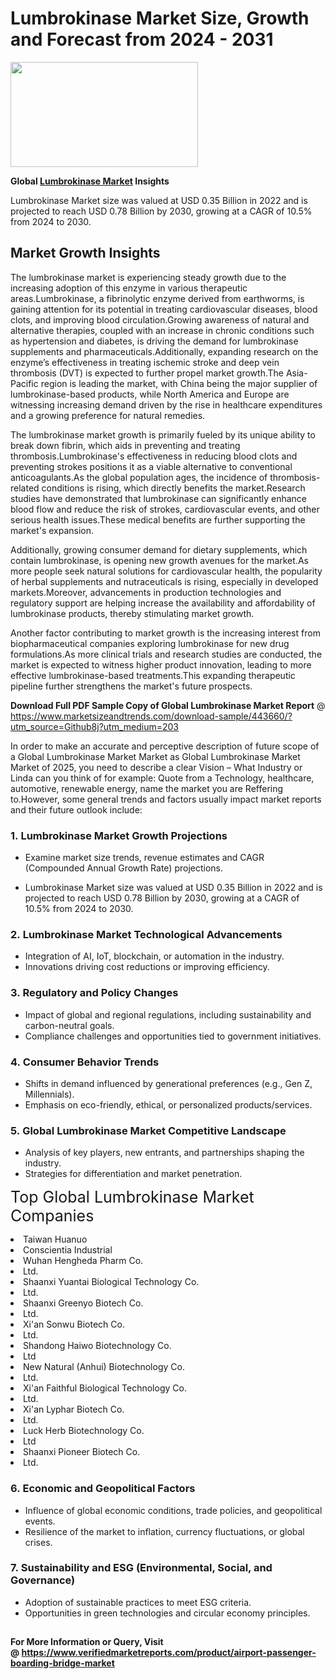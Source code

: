 <H1>Lumbrokinase Market Size, Growth and Forecast from 2024 - 2031</H1><img class="aligncenter size-medium wp-image-584254" src="https://thirdeyenews.in/wp-content/uploads/2024/09/Global-Market-Research-300x168.jpeg" alt="" width="300" height="168" /><p><strong>Global&nbsp;<a href="https://www.marketsizeandtrends.com/download-sample/443660/?utm_source=Github8j?utm_medium=203">Lumbrokinase Market</a> Insights</strong></p><p>Lumbrokinase Market size was valued at USD 0.35 Billion in 2022 and is projected to reach USD 0.78 Billion by 2030, growing at a CAGR of 10.5% from 2024 to 2030.</p><p><h2>Market Growth Insights</h2> <p>The lumbrokinase market is experiencing steady growth due to the increasing adoption of this enzyme in various therapeutic areas.Lumbrokinase, a fibrinolytic enzyme derived from earthworms, is gaining attention for its potential in treating cardiovascular diseases, blood clots, and improving blood circulation.Growing awareness of natural and alternative therapies, coupled with an increase in chronic conditions such as hypertension and diabetes, is driving the demand for lumbrokinase supplements and pharmaceuticals.Additionally, expanding research on the enzyme’s effectiveness in treating ischemic stroke and deep vein thrombosis (DVT) is expected to further propel market growth.The Asia-Pacific region is leading the market, with China being the major supplier of lumbrokinase-based products, while North America and Europe are witnessing increasing demand driven by the rise in healthcare expenditures and a growing preference for natural remedies.</p> <p>The lumbrokinase market growth is primarily fueled by its unique ability to break down fibrin, which aids in preventing and treating thrombosis.Lumbrokinase's effectiveness in reducing blood clots and preventing strokes positions it as a viable alternative to conventional anticoagulants.As the global population ages, the incidence of thrombosis-related conditions is rising, which directly benefits the market.Research studies have demonstrated that lumbrokinase can significantly enhance blood flow and reduce the risk of strokes, cardiovascular events, and other serious health issues.These medical benefits are further supporting the market's expansion.</p> <p>Additionally, growing consumer demand for dietary supplements, which contain lumbrokinase, is opening new growth avenues for the market.As more people seek natural solutions for cardiovascular health, the popularity of herbal supplements and nutraceuticals is rising, especially in developed markets.Moreover, advancements in production technologies and regulatory support are helping increase the availability and affordability of lumbrokinase products, thereby stimulating market growth.</p> <p>Another factor contributing to market growth is the increasing interest from biopharmaceutical companies exploring lumbrokinase for new drug formulations.As more clinical trials and research studies are conducted, the market is expected to witness higher product innovation, leading to more effective lumbrokinase-based treatments.This expanding therapeutic pipeline further strengthens the market's future prospects.</p> <p><span class=""><strong>Download Full PDF Sample Copy of Global Lumbrokinase Market Report</strong> @ <a href="https://www.marketsizeandtrends.com/download-sample/443660/?utm_source=Github8j?utm_medium=203" target="_blank">https://www.marketsizeandtrends.com/download-sample/443660/?utm_source=Github8j?utm_medium=203</a></span></p><p>In order to make an accurate and perceptive description of future scope of a Global&nbsp;Lumbrokinase Market Market as Global&nbsp;Lumbrokinase Market Market of 2025, you need to describe a clear Vision &ndash; What Industry or Linda can you think of for example: Quote from a Technology, healthcare, automotive, renewable energy, name the market you are Reffering to.However, some general trends and factors usually impact market reports and their future outlook include:</p><h3>1.&nbsp;<strong>Lumbrokinase Market Growth Projections</strong></h3><ul><li>Examine market size trends, revenue estimates and CAGR (Compounded Annual Growth Rate) projections.</li><li><p>Lumbrokinase Market size was valued at USD 0.35 Billion in 2022 and is projected to reach USD 0.78 Billion by 2030, growing at a CAGR of 10.5% from 2024 to 2030.</p></li></ul><h3>2.&nbsp;<strong>Lumbrokinase Market Technological Advancements</strong></h3><ul><li>Integration of AI, IoT, blockchain, or automation in the industry.</li><li>Innovations driving cost reductions or improving efficiency.</li></ul><h3>3.&nbsp;<strong>Regulatory and Policy Changes</strong></h3><ul><li>Impact of global and regional regulations, including sustainability and carbon-neutral goals.</li><li>Compliance challenges and opportunities tied to government initiatives.</li></ul><h3>4.&nbsp;<strong>Consumer Behavior Trends</strong></h3><ul><li>Shifts in demand influenced by generational preferences (e.g., Gen Z, Millennials).</li><li>Emphasis on eco-friendly, ethical, or personalized products/services.</li></ul><h3>5.&nbsp;<strong>Global Lumbrokinase Market Competitive Landscape</strong></h3><ul><li>Analysis of key players, new entrants, and partnerships shaping the industry.</li><li>Strategies for differentiation and market penetration.</li></ul><p data-pm-slice="1 1 []"><span style="color: inherit; font-family: inherit; font-size: 25px;">Top Global Lumbrokinase Market Companies</span></p><div class="" data-test-id=""><p><li>Taiwan Huanuo</li><li> Conscientia Industrial</li><li> Wuhan Hengheda Pharm Co.</li><li> Ltd.</li><li> Shaanxi Yuantai Biological Technology Co.</li><li> Ltd.</li><li> Shaanxi Greenyo Biotech Co.</li><li> Ltd.</li><li> Xi'an Sonwu Biotech Co.</li><li> Ltd.</li><li> Shandong Haiwo Biotechnology Co.</li><li> Ltd</li><li> New Natural (Anhui) Biotechnology Co.</li><li> Ltd.</li><li> Xi'an Faithful Biological Technology Co.</li><li>Ltd.</li><li> Xi'an Lyphar Biotech Co.</li><li> Ltd.</li><li> Luck Herb Biotechnology Co.</li><li> Ltd</li><li> Shaanxi Pioneer Biotech Co.</li><li> Ltd.</li></p></div><h3>6.&nbsp;<strong>Economic and Geopolitical Factors</strong></h3><ul><li>Influence of global economic conditions, trade policies, and geopolitical events.</li><li>Resilience of the market to inflation, currency fluctuations, or global crises.</li></ul><h3>7.&nbsp;<strong>Sustainability and ESG (Environmental, Social, and Governance)</strong></h3><ul><li>Adoption of sustainable practices to meet ESG criteria.</li><li>Opportunities in green technologies and circular economy principles.</li></ul><h2><strong style="font-size: 14px;">For More Information or Query, Visit @&nbsp;</strong><a style="background-color: #ffffff; font-size: 14px;" href="https://www.marketsizeandtrends.com/report/lumbrokinase-market/" target="_blank">https://www.verifiedmarketreports.com/product/airport-passenger-boarding-bridge-market</a></h2>